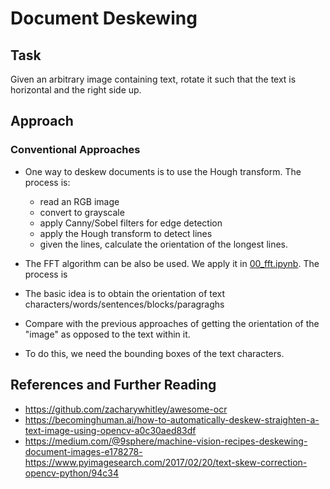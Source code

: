# Document Deskewing

## Task

Given an arbitrary image containing text, rotate it such that the text is horizontal and the right side up.

## Approach

### Conventional Approaches

- One way to deskew documents is to use the Hough transform.
The process is:
    - read an RGB image
    - convert to grayscale
    - apply Canny/Sobel filters for edge detection
    - apply the Hough transform to detect lines
    - given the lines, calculate the orientation of the longest lines.

- The FFT algorithm can be also be used. We apply it in [00_fft.ipynb](00_fft.ipynb).
The process is 

- The basic idea is to obtain the orientation of text characters/words/sentences/blocks/paragraghs
- Compare with the previous approaches of getting the orientation of the "image" as opposed to the text within it.
- To do this, we need the bounding boxes of the text characters.

## References and Further Reading

- https://github.com/zacharywhitley/awesome-ocr
- https://becominghuman.ai/how-to-automatically-deskew-straighten-a-text-image-using-opencv-a0c30aed83df
- https://medium.com/@9sphere/machine-vision-recipes-deskewing-document-images-e178278- https://www.pyimagesearch.com/2017/02/20/text-skew-correction-opencv-python/94c34

